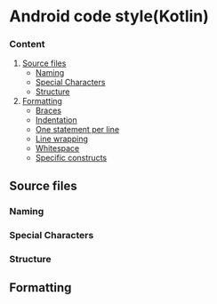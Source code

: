 # Android code style(Kotlin)

### Content
1. [Source files](#source_files)
    - [Naming](#source_files_naming)
    - [Special Characters](#source_files_special_characters)
    - [Structure](#source_files_structure)
2. [Formatting](#formatting)
    - [Braces](#formatting_braces)
    - [Indentation](#formatting_indentation)
    - [One statement per line](#formatting_one_statement_per_line)
    - [Line wrapping](#formatting_line_wrapping)
    - [Whitespace](#formatting_whitespace)
    - [Specific constructs](#formatting_specific_constructs)



<a id="source_files"><h2>Source files</h2></a>

<a id="source_files_naming"><h3>Naming</h2></a>

<a id="source_files_special_characters"><h3>Special Characters</h2></a>

<a id="source_files_structure"><h3>Structure</h2></a>

<a id="formatting"><h2>Formatting</h2></a>
